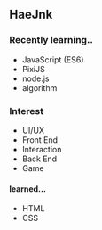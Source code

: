 ## HaeJnk

### Recently learning..
- JavaScript (ES6)
- PixiJS
- node.js
- algorithm

### Interest
- UI/UX
- Front End
- Interaction
- Back End
- Game

#### learned...
- HTML
- CSS

<!---
HaeJnk/HaeJnk is a ✨ special ✨ repository because its `README.md` (this file) appears on your GitHub profile.
You can click the Preview link to take a look at your changes.
--->
